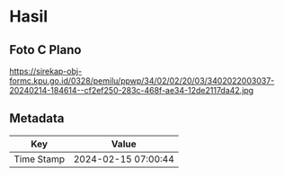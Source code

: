 # Hasil

## Foto C Plano

https://sirekap-obj-formc.kpu.go.id/0328/pemilu/ppwp/34/02/02/20/03/3402022003037-20240214-184614--cf2ef250-283c-468f-ae34-12de2117da42.jpg


## Metadata

| Key        | Value               |
| ---------- | ------------------- |
| Time Stamp | 2024-02-15 07:00:44 |



